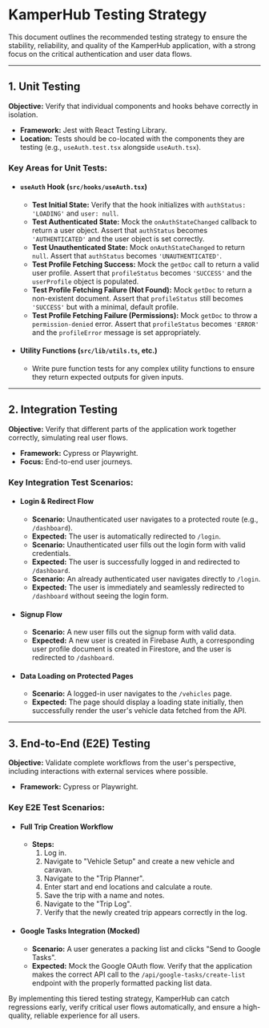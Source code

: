 
# KamperHub Testing Strategy

This document outlines the recommended testing strategy to ensure the stability, reliability, and quality of the KamperHub application, with a strong focus on the critical authentication and user data flows.

---

## 1. Unit Testing

**Objective:** Verify that individual components and hooks behave correctly in isolation.

*   **Framework:** Jest with React Testing Library.
*   **Location:** Tests should be co-located with the components they are testing (e.g., `useAuth.test.tsx` alongside `useAuth.tsx`).

### Key Areas for Unit Tests:

*   #### **`useAuth` Hook (`src/hooks/useAuth.tsx`)**
    *   **Test Initial State:** Verify that the hook initializes with `authStatus: 'LOADING'` and `user: null`.
    *   **Test Authenticated State:** Mock the `onAuthStateChanged` callback to return a user object. Assert that `authStatus` becomes `'AUTHENTICATED'` and the user object is set correctly.
    *   **Test Unauthenticated State:** Mock `onAuthStateChanged` to return `null`. Assert that `authStatus` becomes `'UNAUTHENTICATED'`.
    *   **Test Profile Fetching Success:** Mock the `getDoc` call to return a valid user profile. Assert that `profileStatus` becomes `'SUCCESS'` and the `userProfile` object is populated.
    *   **Test Profile Fetching Failure (Not Found):** Mock `getDoc` to return a non-existent document. Assert that `profileStatus` still becomes `'SUCCESS'` but with a minimal, default profile.
    *   **Test Profile Fetching Failure (Permissions):** Mock `getDoc` to throw a `permission-denied` error. Assert that `profileStatus` becomes `'ERROR'` and the `profileError` message is set appropriately.

*   #### **Utility Functions (`src/lib/utils.ts`, etc.)**
    *   Write pure function tests for any complex utility functions to ensure they return expected outputs for given inputs.

---

## 2. Integration Testing

**Objective:** Verify that different parts of the application work together correctly, simulating real user flows.

*   **Framework:** Cypress or Playwright.
*   **Focus:** End-to-end user journeys.

### Key Integration Test Scenarios:

*   #### **Login & Redirect Flow**
    *   **Scenario:** Unauthenticated user navigates to a protected route (e.g., `/dashboard`).
    *   **Expected:** The user is automatically redirected to `/login`.
    *   **Scenario:** Unauthenticated user fills out the login form with valid credentials.
    *   **Expected:** The user is successfully logged in and redirected to `/dashboard`.
    *   **Scenario:** An already authenticated user navigates directly to `/login`.
    *   **Expected:** The user is immediately and seamlessly redirected to `/dashboard` without seeing the login form.

*   #### **Signup Flow**
    *   **Scenario:** A new user fills out the signup form with valid data.
    *   **Expected:** A new user is created in Firebase Auth, a corresponding user profile document is created in Firestore, and the user is redirected to `/dashboard`.

*   #### **Data Loading on Protected Pages**
    *   **Scenario:** A logged-in user navigates to the `/vehicles` page.
    *   **Expected:** The page should display a loading state initially, then successfully render the user's vehicle data fetched from the API.

---

## 3. End-to-End (E2E) Testing

**Objective:** Validate complete workflows from the user's perspective, including interactions with external services where possible.

*   **Framework:** Cypress or Playwright.

### Key E2E Test Scenarios:

*   #### **Full Trip Creation Workflow**
    *   **Steps:**
        1.  Log in.
        2.  Navigate to "Vehicle Setup" and create a new vehicle and caravan.
        3.  Navigate to the "Trip Planner".
        4.  Enter start and end locations and calculate a route.
        5.  Save the trip with a name and notes.
        6.  Navigate to the "Trip Log".
        7.  Verify that the newly created trip appears correctly in the log.

*   #### **Google Tasks Integration (Mocked)**
    *   **Scenario:** A user generates a packing list and clicks "Send to Google Tasks".
    *   **Expected:** Mock the Google OAuth flow. Verify that the application makes the correct API call to the `/api/google-tasks/create-list` endpoint with the properly formatted packing list data.

By implementing this tiered testing strategy, KamperHub can catch regressions early, verify critical user flows automatically, and ensure a high-quality, reliable experience for all users.
